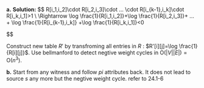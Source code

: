 **a.**
**Solution:**
$$
R[i_1,i_2]\cdot R[i_2,i_3]\cdot ... \cdot R[i_{k-1},i_k]\cdot R[i_k,i_1]>1
\\ \Rightarrow \log \frac{1}{R[i_1,i_2]}+\log \frac{1}{R[i_2,i_3]}+ ... + \log \frac{1}{R[i_{k-1},i_k]} +\log \frac{1}{R[i_k,i_1]}<0

$$

Construct new table $R'$ by transfroming all entries in $R$ : $R'[i][j]=\log \frac{1}{R[i][j]}$.
Use bellmanford to detect negtive weight cycles in $\text{O}(|V||E|)=\text{O}(n^3)$.

**b.**
Start from any witness and follow $pi$ attributes back. It does not lead to source $s$ any more but the negtive weight cycle.
refer to 24.1-6